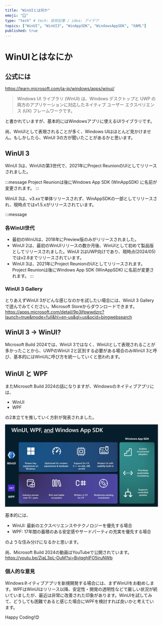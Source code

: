 ```yaml
---
title: "WinUIとは何か"
emoji: "🪟"
type: "tech" # tech: 技術記事 / idea: アイデア
topics: ["WinUI", "WinUI3", "WinAppSDK", "WindowsAppSDK", "XAML"]
published: true
---
```


# WinUIとはなにか

## 公式には
https://learn.microsoft.com/ja-jp/windows/apps/winui/

> Windows UI ライブラリ (WinUI) は、Windows デスクトップと UWP の両方のアプリケーションに対応したネイティブ ユーザー エクスペリエンス (UX) フレームワークです。

と書かれていますが、基本的にはWindowsアプリに使えるUIライブラリです。

尚、WinUIとして表現されることが多く、Windows UIはほとんど見かけません。もしかしたら、WinUI 3の方が聞いたことがあるかと思います。

## WinUI 3
WinUI 3は、WinUIの第3世代で、2021年にProject ReunionのUIとしてリリースされました。

:::message
Project Reunionは後にWindows App SDK (WinAppSDK) に名前が変更されます。
:::

WinUI 3は、v3.xxで単体リリースされず、WinAppSDKの一部としてリリースされ、現時点ではv1.5.xがリリースされています。

:::message
### 各WinUI世代
- 最初のWinUIは、2018年にPreview版のみがリリースされました。
- WinUI 2は、最初のWinUIリリースの数か月後、WinUIとして初めて製品版としてリリースされました。WinUI 2はUWP向けであり、現時点(2024/05)ではv2.8までリリースされています。
- WinUI 3は、2021年にProject ReunionのUIとしてリリースされます。Project Reunionは後にWindows App SDK (WinAppSDK) に名前が変更されます。
:::

### WinUI 3 Gallery
とりあえずWinUI 3がどんな感じなのかを試したい場合には、WinUI 3 Galleryで遊んでみてください。Microsoft Storeからダウンロードできます。
https://apps.microsoft.com/detail/9p3jfpwwdzrc?launch=true&mode=full&hl=en-us&gl=us&ocid=bingwebsearch

## WinUI 3 → WinUI?
Microsoft Build 2024では、WinUI 3ではなく、WinUIとして表現されることが多かったことから、UWPのWinUI 2と区別する必要がある場合のみWinUI 3と呼び、基本的にはWinUIに呼び方を統一していくと思われます。

## WinUI と WPF
またMicrosoft Build 2024の話になりますが、Windowsのネイティブアプリには、

- WinUI
- WPF

の2本立てを推していく方針が発表されました。

![](/images/001/winui-vs-wpf.png)

基本的には、

- WinUI: 最新のエクスペリエンスやテクノロジーを優先する場合
- WPF: 17年間の蓄積のある安定感やサードパーティの充実を優先する場合

のような住み分けになるかと思います。

尚、Microsoft Build 2024の動画はYouTubeで公開されています。
https://youtu.be/ZjaL3pL-OuM?si=BvIqghlFO5jruNWb

### 個人的な意見
Windowsネイティブアプリを新規開発する場合には、まずWinUIをお勧めします。WPFはWinUIはリリース以降、安定性・開発の透明性などで厳しい状況が続いていましたが、最近は非常に改善された印象があります。WinUIを試してみて、どうしても困難であると感じた場合にWPFを検討すれば良いかと考えています。

Happy Coding!😊



